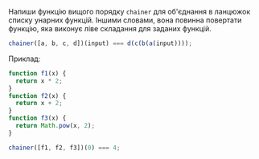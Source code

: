 Напиши функцію вищого порядку `chainer` для об'єднання в ланцюжок списку унарних функцій. Іншими словами, вона повинна повертати функцію, яка виконує ліве складання для заданих функцій.

```javascript
chainer([a, b, c, d])(input) === d(c(b(a(input))));
```

Приклад:

```javascript
function f1(x) {
  return x * 2;
}
function f2(x) {
  return x + 2;
}
function f3(x) {
  return Math.pow(x, 2);
}

chainer([f1, f2, f3])(0) === 4;
```
